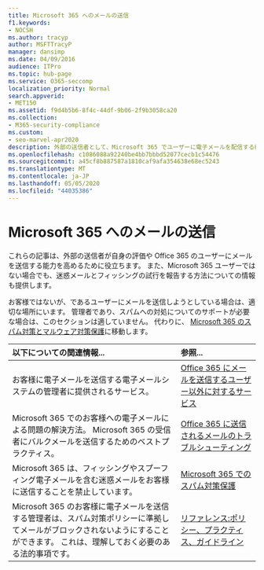 ```yaml
---
title: Microsoft 365 へのメールの送信
f1.keywords:
- NOCSH
ms.author: tracyp
author: MSFTTracyP
manager: dansimp
ms.date: 04/09/2016
audience: ITPro
ms.topic: hub-page
ms.service: O365-seccomp
localization_priority: Normal
search.appverid:
- MET150
ms.assetid: f9d4b5b6-8f4c-44df-9b06-2f9b3058ca20
ms.collection:
- M365-security-compliance
ms.custom:
- seo-marvel-apr2020
description: 外部の送信者として、Microsoft 365 でユーザーに電子メールを配信する機能を向上させる方法を説明します。 また、外部ユーザーとして迷惑メール & フィッシングの試行を報告する方法についても説明します。
ms.openlocfilehash: c1086088a92240be4bb7bbbd52077cecb1c54476
ms.sourcegitcommit: a45cf8b887587a1810caf9afa354638e68ec5243
ms.translationtype: MT
ms.contentlocale: ja-JP
ms.lasthandoff: 05/05/2020
ms.locfileid: "44035386"
---
```

# <a name="sending-mail-to-microsoft-365"></a>Microsoft 365 へのメールの送信

これらの記事は、外部の送信者が自身の評価や Office 365 のユーザーにメールを送信する能力を高めるために役立ちます。 また、Microsoft 365 ユーザーではない場合でも、迷惑メールとフィッシングの試行を報告する方法についての情報も提供します。

お客様ではないが、であるユーザーにメールを送信しようとしている場合は、適切な場所にいます。 管理者であり、スパムへの対処についてのサポートが必要な場合は、このセクションは適していません。 代わりに、 [Microsoft 365 のスパム対策とマルウェア対策保護](anti-spam-and-anti-malware-protection.md)に移動します。

|**以下についての関連情報...**|**参照...**|
|:-----|:-----|
|お客様に電子メールを送信する電子メールシステムの管理者に提供されるサービス。|[Office 365 にメールを送信するユーザー以外に対するサービス](services-for-non-customers.md)|
|Microsoft 365 でのお客様への電子メールによる問題の解決方法。 Microsoft 365 の受信者にバルクメールを送信するためのベストプラクティス。|[Office 365 に送信されるメールのトラブルシューティング](troubleshooting-mail-sent-to-office-365.md)|
|Microsoft 365 は、フィッシングやスプーフィング電子メールを含む迷惑メールをお客様に送信することを禁止しています。|[Microsoft 365 でのスパム対策保護](anti-spam-protection.md)|
|Microsoft 365 のお客様に電子メールを送信する管理者は、スパム対策ポリシーに準拠してメールがブロックされないようにすることができます。 これは、理解しておく必要のある法的事項です。|[リファレンス:ポリシー、プラクティス、ガイドライン](reference-policies-practices-and-guidelines.md)|
